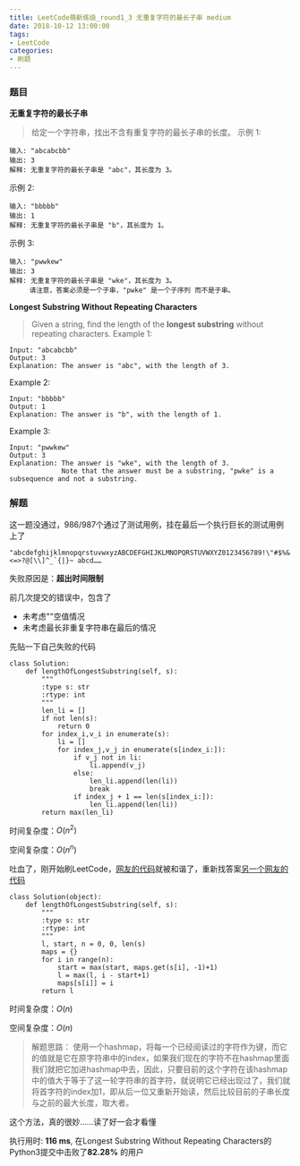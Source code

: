 ```yaml
---
title: LeetCode萌新练级_round1_3 无重复字符的最长子串 medium
date: 2018-10-12 13:00:00
tags:
- LeetCode
categories:
- 刷题
---
```


### 题目

**无重复字符的最长子串**

> 给定一个字符串，找出不含有重复字符的最长子串的长度。
示例 1:
```
输入: "abcabcbb"
输出: 3
解释: 无重复字符的最长子串是 "abc"，其长度为 3。
```
示例 2:
```
输入: "bbbbb"
输出: 1
解释: 无重复字符的最长子串是 "b"，其长度为 1。
```
示例 3:
```
输入: "pwwkew"
输出: 3
解释: 无重复字符的最长子串是 "wke"，其长度为 3。
     请注意，答案必须是一个子串，"pwke" 是一个子序列 而不是子串。
```

**Longest Substring Without Repeating Characters**

> Given a string, find the length of the **longest substring** without repeating characters.
Example 1:
```
Input: "abcabcbb"
Output: 3
Explanation: The answer is "abc", with the length of 3.
```
Example 2:
```
Input: "bbbbb"
Output: 1
Explanation: The answer is "b", with the length of 1.
```
Example 3:
```
Input: "pwwkew"
Output: 3
Explanation: The answer is "wke", with the length of 3.
             Note that the answer must be a substring, "pwke" is a subsequence and not a substring.
```

### 解题

这一题没通过，986/987个通过了测试用例，挂在最后一个执行巨长的测试用例上了
```
"abcdefghijklmnopqrstuvwxyzABCDEFGHIJKLMNOPQRSTUVWXYZ0123456789!\"#$%&'()*+,-./:;<=>?@[\\]^_`{|}~ abcd……
```
失败原因是：**超出时间限制**

前几次提交的错误中，包含了
- 未考虑""空值情况
- 未考虑最长非重复字符串在最后的情况

先贴一下自己失败的代码
```Python3
class Solution:
    def lengthOfLongestSubstring(self, s):
        """
        :type s: str
        :rtype: int
        """
        len_li = []
        if not len(s):
            return 0
        for index_i,v_i in enumerate(s):
            li = []
            for index_j,v_j in enumerate(s[index_i:]):
                if v_j not in li:
                    li.append(v_j)
                else:
                    len_li.append(len(li))
                    break
                if index_j + 1 == len(s[index_i:]):
                    len_li.append(len(li))
        return max(len_li)
```

时间复杂度：$O(n^2)$

空间复杂度：$O(n^n)$

吐血了，刚开始刷LeetCode，[网友的代码](https://github.com/kamyu104/LeetCode/tree/master/Python)就被和谐了，重新找答案[另一个网友的代码](https://github.com/apachecn/awesome-algorithm/tree/master/docs/Leetcode_Solutions/Python)
```Python3
class Solution(object):
    def lengthOfLongestSubstring(self, s):
        """
        :type s: str
        :rtype: int
        """
        l, start, n = 0, 0, len(s)
        maps = {}
        for i in range(n):
            start = max(start, maps.get(s[i], -1)+1)
            l = max(l, i - start+1)
            maps[s[i]] = i
        return l
```
时间复杂度：$O(n)$

空间复杂度：$O(n)$

> 解题思路：
使用一个hashmap，将每一个已经阅读过的字符作为键，而它的值就是它在原字符串中的index，如果我们现在的字符不在hashmap里面我们就把它加进hashmap中去，因此，只要目前的这个字符在该hashmap中的值大于等于了这一轮字符串的首字符，就说明它已经出现过了，我们就将首字符的index加1，即从后一位又重新开始读，然后比较目前的子串长度与之前的最大长度，取大者。

这个方法，真的很妙……读了好一会才看懂

执行用时: **116 ms**, 在Longest Substring Without Repeating Characters的Python3提交中击败了**82.28%** 的用户
